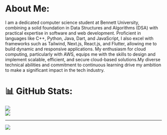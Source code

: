 # About Me:
I am a dedicated computer science student at Bennett University, combining a solid foundation in Data Structures and Algorithms (DSA) with practical expertise in software and web development. Proficient in languages like C++, Python, Java, Dart, and JavaScript, I also excel with frameworks such as Tailwind, Next.js, React.js, and Flutter, allowing me to build dynamic and responsive applications. My enthusiasm for cloud computing, particularly with AWS, equips me with the skills to design and implement scalable, efficient, and secure cloud-based solutions.My diverse technical abilities and commitment to continuous learning drive my ambition to make a significant impact in the tech industry.

# 📊 GitHub Stats:
![](https://github-readme-streak-stats.herokuapp.com/?user=akshit2941&theme=dark&hide_border=false)<br/>
![](https://github-readme-stats.vercel.app/api/top-langs/?username=akshit2941&theme=dark&hide_border=false&include_all_commits=true&count_private=true&layout=compact)

---
[![](https://visitcount.itsvg.in/api?id=akshit2941&icon=0&color=0)](https://visitcount.itsvg.in)

